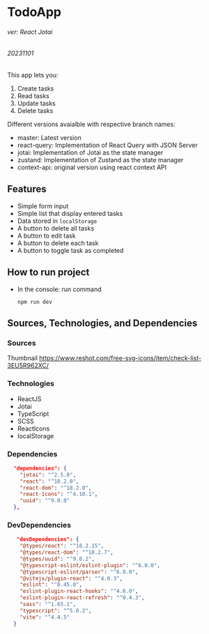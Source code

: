 # TodoApp
###### ver: React Jotai
###### 20231101

This app lets you:
1. Create tasks
2. Read tasks
3. Update tasks
4. Delete tasks

Different versions avaialble with respective branch names:
- master: Latest version
- react-query: Implementation of React Query with JSON Server
- jotai: Implementation of Jotai as the state manager
- zustand: Implementation of Zustand as the state manager
- context-api: original version using react context API


## Features
- Simple form input
- Simple list that display entered tasks
- Data stored in `localStorage`
- A button to delete all tasks
- A button to edit task
- A button to delete each task
- A button to toggle task as completed


## How to run project
- In the console: run command
  ```
  npm run dev
  ```



## Sources, Technologies, and Dependencies

### Sources
Thumbnail
https://www.reshot.com/free-svg-icons/item/check-list-3EU5R962XC/


### Technologies
- ReactJS
- Jotai
- TypeScript
- SCSS
- ReactIcons
- localStorage


### Dependencies
```json
  "dependencies": {
    "jotai": "^2.5.0",
    "react": "^18.2.0",
    "react-dom": "^18.2.0",
    "react-icons": "^4.10.1",
    "uuid": "^9.0.0"
  },
```

### DevDependencies
```json
   "devDependencies": {
    "@types/react": "^18.2.15",
    "@types/react-dom": "^18.2.7",
    "@types/uuid": "^9.0.2",
    "@typescript-eslint/eslint-plugin": "^6.0.0",
    "@typescript-eslint/parser": "^6.0.0",
    "@vitejs/plugin-react": "^4.0.3",
    "eslint": "^8.45.0",
    "eslint-plugin-react-hooks": "^4.6.0",
    "eslint-plugin-react-refresh": "^0.4.3",
    "sass": "^1.65.1",
    "typescript": "^5.0.2",
    "vite": "^4.4.5"
  }
```

## 